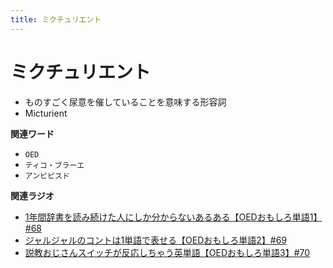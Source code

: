 ```yaml
---
title: ミクチュリエント
---
```


# ミクチュリエント


-   ものすごく尿意を催していることを意味する形容詞
-   Micturient

**関連ワード**

-   `OED`
-   `ティコ・ブラーエ`
-   `アンビピスド`

**関連ラジオ**

-   [1年間辞書を読み続けた人にしか分からないあるある【OEDおもしろ単語1】#68](https://www.youtube.com/watch?v=b5-G9dzdLzI)
-   [ジャルジャルのコントは1単語で表せる【OEDおもしろ単語2】#69](https://www.youtube.com/watch?v=WffHr9ypGsw)
-   [説教おじさんスイッチが反応しちゃう英単語【OEDおもしろ単語3】#70](https://www.youtube.com/watch?v=-d742iuB7L0)
